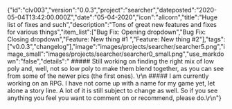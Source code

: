 {"id":"clv003","version":"0.0.3","project":"searcher","dateposted":"2020-05-04T13:42:00.000Z","date":"05-04-2020","icon":"alicorn","title":"Huge list of fixes and such","description":"Tons of great new features and fixes for various things","item_list":["Bug Fix: Opening dropdown","Bug Fix: Closing dropdown","Feature: New thing #1 ","Feature: New thing #2"],"tags":["v0.0.3","changelog"],"image":"images/projects/searcher/searcher5.png","image_small":"images/projects/searcher/searcher0_small.png","use_markdown":"false","details":"  ##### Still working on finding the right mix of low poly and, well, not so low poly to make them blend together, as you can see from some of the newer pics (the first ones).  \r\n  ##### I am currently working on an RPG. I have not come up with a name for my game yet, let alone a story line. A lot of it is still subject to change as well. So if you see anything you feel you want to comment on or recommend, please do.\r\n"}